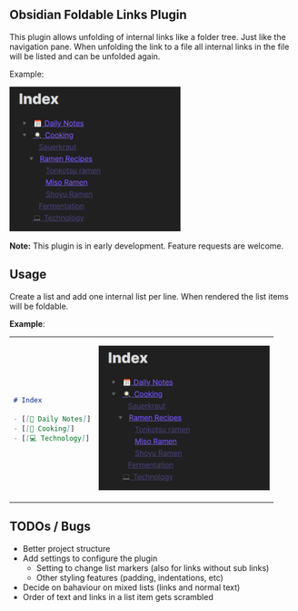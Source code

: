 ## Obsidian Foldable Links Plugin

This plugin allows unfolding of internal links like a folder tree. Just like the navigation pane. When unfolding the
link to a file all internal links in the file will be listed and can be unfolded again.

Example:

![Example](img/example.png)

**Note:** This plugin is in early development. Feature requests are welcome.

## Usage

Create a list and add one internal list per line. When rendered the list items will be foldable.

**Example**:

<table><tr>
<td>

```markdown
# Index

- [[📆 Daily Notes]]
- [[🍳 Cooking]]
- [[💻 Technology]]
```

</td>
<td>

![Example](img/example.png)

</td>
</tr></table>

## TODOs / Bugs

- Better project structure
- Add settings to configure the plugin
    - Setting to change list markers (also for links without sub links)
    - Other styling features (padding, indentations, etc)
- Decide on bahaviour on mixed lists (links and normal text)
- Order of text and links in a list item gets scrambled
